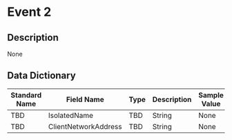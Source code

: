 # Event 2

## Description
None

## Data Dictionary
|Standard Name|Field Name|Type|Description|Sample Value|
|---|---|---|---|---|
|TBD|IsolatedName|TBD|String|None|None|
|TBD|ClientNetworkAddress|TBD|String|None|None|
